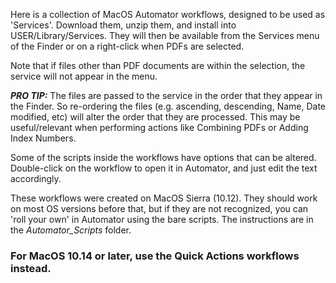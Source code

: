 Here is a collection of MacOS Automator workflows, designed to be used as 'Services'. Download them, unzip them, and install into USER/Library/Services. They will then be available from the Services menu of the Finder or on a right-click when PDFs are selected.

Note that if files other than PDF documents are within the selection, the service will not appear in the menu.

***PRO TIP:*** The files are passed to the service in the order that they appear in the Finder. So re-ordering the files (e.g. ascending, descending, Name, Date modified, etc) will alter the order that they are processed. This may be useful/relevant when performing actions like Combining PDFs or Adding Index Numbers.

Some of the scripts inside the workflows have options that can be altered. Double-click on the workflow to open it in Automator, and just edit the text accordingly.

These workflows were created on MacOS Sierra (10.12). They should work on most OS versions before that, but if they are not recognized, you can 'roll your own' in Automator using the bare scripts. The instructions are in the _Automator_Scripts_ folder.

### For MacOS 10.14 or later, use the Quick Actions workflows instead. #
